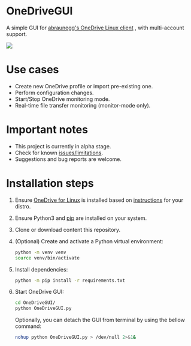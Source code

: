 # OneDriveGUI
A simple GUI for [abraunegg's OneDrive Linux client](https://github.com/abraunegg/onedrive) , with multi-account support. 

<img src=https://user-images.githubusercontent.com/24818591/153468329-30f14b63-0500-40bd-8e34-5910fcea7e05.png>

# Use cases
- Create new OneDrive profile or import pre-existing one.
- Perform configuration changes.
- Start/Stop OneDrive monitoring mode.
- Real-time file transfer monitoring (monitor-mode only).

# Important notes
- This project is currently in alpha stage.
- Check for known [issues/limitations](https://github.com/bpozdena/OneDriveGUI/issues). 
- Suggestions and bug reports are welcome. 


# Installation steps

1) Ensure [OneDrive for Linux](https://abraunegg.github.io/) is installed based on [instructions](https://github.com/abraunegg/onedrive/blob/master/docs/INSTALL.md) for your distro. 
1) Ensure Python3 and [pip](https://pip.pypa.io/en/stable/installation/) are installed on your system. 
1) Clone or download content this repository.
1) (Optional) Create and activate a Python virtual environment:
	```sh
	python -m venv venv
	source venv/bin/activate
	```
1) Install dependencies:
	```sh
	python -m pip install -r requirements.txt
	```

1) Start OneDrive GUI:
	```sh
	cd OneDriveGUI/
	python OneDriveGUI.py
	```

    Optionally, you can detach the GUI from terminal by using the bellow command:
    ```sh
    nohup python OneDriveGUI.py > /dev/null 2>&1&
    ```


